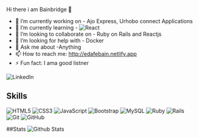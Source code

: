 Hi there i am Bainbridge 👋

- 🔭 I’m currently working on - Ajo Express, Urhobo connect Applications
- 🌱 I’m currently learning - ![React](https://img.shields.io/badge/react-%2320232a.svg?style=for-the-badge&logo=react&logoColor=%2361DAFB)
- 👯 I’m looking to collaborate on - Ruby on Rails and Reactjs
- 🤔 I’m looking for help with - Docker
- 💬 Ask me about -Anything
- 📫 How to reach me: http://edafebain.netlify.app 
- ⚡ Fun fact: I ama good listner

![LinkedIn](https://img.shields.io/badge/linkedin-%230077B5.svg?style=for-the-badge&logo=linkedin&logoColor=white)

## Skills

![HTML5](https://img.shields.io/badge/-HTML5-E34F26?style=flat-square&logo=html5&logoColor=white)
![CSS3](https://img.shields.io/badge/-CSS3-1572B6?style=flat-square&logo=css3)
![JavaScript](https://img.shields.io/badge/-JavaScript-black?style=flat-square&logo=javascript)
![Bootstrap](https://img.shields.io/badge/-Bootstrap-563D7C?style=flat-square&logo=bootstrap)
![MySQL](https://img.shields.io/badge/-MySQL-black?style=flat-square&logo=mysql)
![Ruby](https://img.shields.io/badge/ruby-%23CC342D.svg?style=for-the-badge&logo=ruby&logoColor=white)
![Rails](https://img.shields.io/badge/rails-%23CC0000.svg?style=for-the-badge&logo=ruby-on-rails&logoColor=white)
![Git](https://img.shields.io/badge/-Git-black?style=flat-square&logo=git)
![GitHub](https://img.shields.io/badge/-GitHub-181717?style=flat-square&logo=github)


##Stats
![Github Stats](https://github-readme-stats.vercel.app/api?username=bainbridge01&count_private=true&show_icons=true&include_all_commits=true&theme=prussian&layout=compact)



